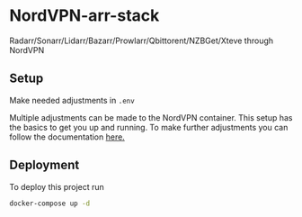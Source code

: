 # NordVPN-arr-stack

Radarr/Sonarr/Lidarr/Bazarr/Prowlarr/Qbittorent/NZBGet/Xteve through NordVPN

## Setup

Make needed adjustments in `.env`

Multiple adjustments can be made to the NordVPN container. This setup has the basics to get you up and running. To make further adjustments you can follow the documentation [here.](https://github.com/bubuntux/nordvpn)

## Deployment

To deploy this project run

```bash
docker-compose up -d
```
